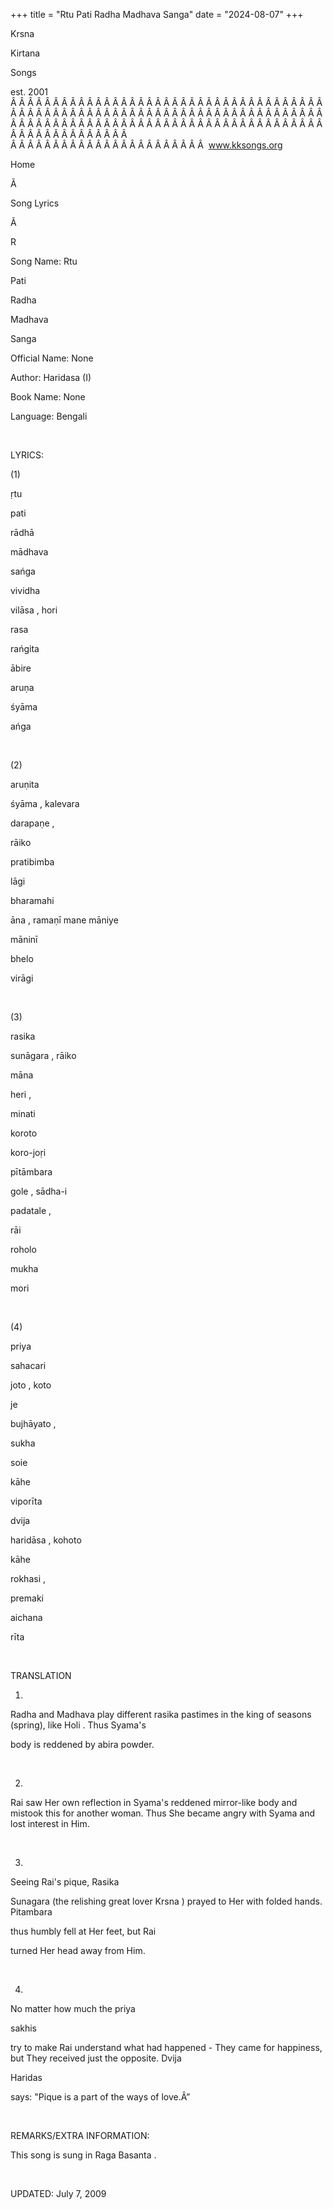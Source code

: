 +++ 
title = "Rtu Pati Radha Madhava Sanga"
date = "2024-08-07"
+++

Krsna
 
Kirtana
 
Songs

est. 2001
Â Â Â Â Â Â Â Â Â Â Â Â Â Â Â Â Â Â Â Â Â Â Â Â Â Â Â Â Â Â Â Â Â Â Â Â Â Â Â Â Â Â Â Â Â Â Â Â Â Â Â Â Â Â Â Â Â Â Â Â Â Â Â Â Â Â Â Â Â Â Â Â Â Â Â Â Â Â Â Â Â Â Â Â Â Â Â Â Â Â Â Â Â Â Â Â Â Â Â Â Â Â Â Â Â Â Â Â Â Â Â Â Â Â Â Â Â Â Â Â Â Â Â Â Â  
Â Â Â Â Â Â Â Â Â Â Â Â Â Â Â Â Â Â Â Â Â Â Â  
www.kksongs.org








Home


Ã 
 
Song Lyrics
 
Ã 
 
R


Song Name: 
Rtu
 
Pati
 
Radha
 
Madhava


Sanga


Official Name: None


Author: 
Haridasa
 (I)


Book Name: None


Language: 
Bengali


 


LYRICS:


(1)


ṛtu
 
pati
 
rādhā


mādhava
 
sańga


vividha
 
vilāsa
, 
hori
 
rasa
 
rańgita


ābire
 
aruṇa
 
śyāma
 
ańga


 


(2)


aruṇita
 
śyāma
, 
kalevara
 
darapaṇe
,


rāiko
 
pratibimba
 
lāgi


bharamahi
 
āna
, 
ramaṇī
 mane 
māniye


māninī
 
bhelo
 
virāgi


 


(3)


rasika
 
sunāgara
, 
rāiko
 
māna
 
heri
,


minati
 
koroto
 
koro-joṛi


pītāmbara
 
gole
, 
sādha-i


padatale
,


rāi
 
roholo
 
mukha
 
mori


 


(4)


priya
 
sahacari
 
joto
, 
koto
 
je


bujhāyato
,


sukha
 
soie
 
kāhe


viporīta


dvija
 
haridāsa
, 
kohoto
 
kāhe
 
rokhasi
,


premaki
 
aichana
 
rīta


 


TRANSLATION


1)

Radha
 and 
Madhava
 play
different 
rasika
 pastimes in the king of seasons
(spring), like 
Holi
. Thus 
Syama's

body is reddened by 
abira
 powder.


 


2)

Rai
 saw 
Her
 own reflection
in 
Syama's
 reddened mirror-like body and mistook this
for another woman. Thus 
She
 became angry with 
Syama
 and lost interest in Him.


 


3)
Seeing 
Rai's
 pique, 
Rasika
 
Sunagara
 (the relishing great lover 
Krsna
)
prayed to 
Her
 with folded hands. 
Pitambara

thus humbly fell at 
Her
 feet, but 
Rai

turned Her head away from Him.


 


4)
No matter how much the 
priya
 
sakhis

try to make 
Rai
 understand what had happened - They
came for happiness, but 
They
 received just the
opposite. 
Dvija
 
Haridas

says: "Pique is a part of the ways of love.Â”


 


REMARKS/EXTRA INFORMATION:


This
song is sung in Raga 
Basanta
.


 


UPDATED:
 July 7, 2009